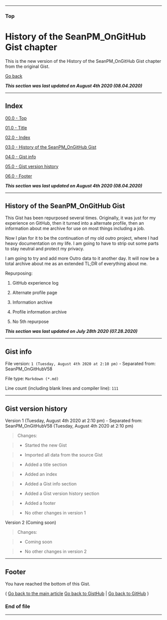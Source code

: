
***

### Top

# History of the SeanPM_OnGitHub Gist chapter

This is the new version of the History of the SeanPM_OnGitHub Gist chapter from the original Gist.

[Go back](https://gist.github.com/seanpm2001/7e40a0e13c066a57577d8200b1afc6a3#History-of-the-SeanPM_OnGitHub_Gist)

***This section was last updated on August 4th 2020 (08.04.2020)***

***

## Index

[00.0 - Top](#Top)

[01.0 - Title](#History-of-the-SeanPM_OnGitHub_Gist-chapter)

[02.0 - Index](#Index)

[03.0 - History of the SeanPM_OnGitHub Gist](#History-of-the-SeanPM_OnGitHub_Gist)

[04.0 - Gist info](#Gist-info)

[05.0 - Gist version history](#Gist-version-history)

[06.0 - Footer](#Footer)

***This section was last updated on August 4th 2020 (08.04.2020)***

***

## History of the SeanPM_OnGitHub Gist

This Gist has been repurposed several times. Originally, it was just for my experience on GitHub, then it turned into a alternate profile, then an information about me archive for use on most things including a job.

Now I plan for it to be the continuation of my old outro project, where I had heavy documentation on my life. I am going to have to strip out some parts to stay neutral and protect my privacy.

I am going to try and add more Outro data to it another day. It will now be a total archive about me as an extended TL;DR of everything about me. 

Repurposing:

1. GitHub experience log

2. Alternate profile page

3. Information archive

4. Profile information archive

5. No 5th repurpose

***This section was last updated on July 28th 2020 (07.28.2020)***

***

## Gist info

File version: `1 (Tuesday, August 4th 2020 at 2:10 pm)` - Separated from: SeanPM_OnGitHubV58

File type: `Markdown (*.md)`

Line count (including blank lines and compiler line): `111`

***

## Gist version history

Version 1 (Tuesday, August 4th 2020 at 2:10 pm) - Separated from: SeanPM_OnGitHubV58 (Tuesday, August 4th 2020 at 2:10 pm)

> Changes:

> * Started the new Gist

> * Imported all data from the source Gist

> * Added a title section

> * Added an index

> * Added a Gist info section

> * Added a Gist version history section

> * Added a footer

> * No other changes in version 1

Version 2 (Coming soon)

> Changes:

> * Coming soon

> * No other changes in version 2

***

## Footer

You have reached the bottom of this Gist.

( [Go back to the main article](https://gist.github.com/seanpm2001/7e40a0e13c066a57577d8200b1afc6a3#History-of-the-SeanPM_OnGitHub-Gist) [Go back to GistHub](https://gist.github.com/) | [Go back to GitHub](https://github.com/) )

### End of file

***
